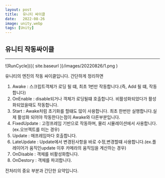 ```yaml
---
layout: post
title:  유니티 싸이클
date:   2022-08-26
image: unity.webp 
tags: [Unity]
---
```



## 유니티 작동싸이클

***

![RunCycle]({{ site.baseurl }}/images/20220826/1.png )

유니티의 엔진의 작동 싸이클입니다. 간단하게 정리하면

1. Awake : 스크립트객체가 로딩 될 떄, 최초 1번만 작동합니다.(즉, Add 될 떄, 작동합니다)<br>
2. OnEnable : disable되거나 객체가 로딩될떄 호출합니다. 비활성화되었다가 활성화되었을때도 작동합니다.<br>
3. Start : Awake처럼 초기화를 할떄도 많이 사용합니다. 최초 한번만 실행합니다.실제 활성화 되어야 작동한다는점이 Awake와 다른부분입니다.<br>
4. FixedUpdate : 고정프레임 기반으로 작동하며, 물리 시뮬레이션에서 사용합니다.(ex.오브젝트를 미는 경우)<br>
5. Update : 매프레임마다 호출합니다.<br>
6. LateUpdate : Update에서 변경된사항을 바로 수정,변경할떄 사용합니다.(ex.플레이어가 움직인update 이후 카메라의 움직임을 계산하는 경우)<br>
7. OnDisable : 객체를 비활성화합니다.<br>
8. OnDestory : 객체를 파괴합니다.<br>

전처리의 중요 부분과 간단한 요약입니다.